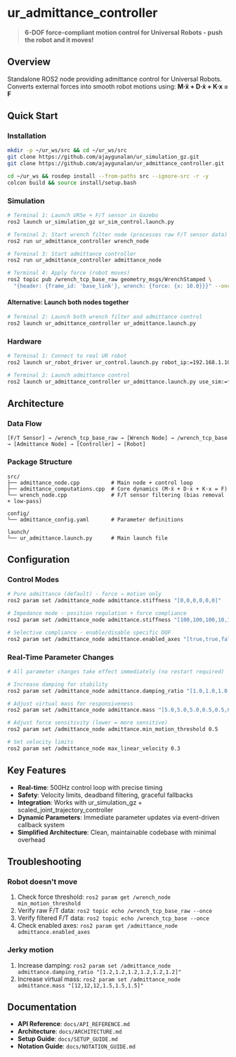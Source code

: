 # ur_admittance_controller

> **6-DOF force-compliant motion control for Universal Robots - push the robot and it moves!**

## Overview
Standalone ROS2 node providing admittance control for Universal Robots. Converts external forces into smooth robot motions using: **M·ẍ + D·ẋ + K·x = F**

## Quick Start

### Installation
```bash
mkdir -p ~/ur_ws/src && cd ~/ur_ws/src
git clone https://github.com/ajaygunalan/ur_simulation_gz.git
git clone https://github.com/ajaygunalan/ur_admittance_controller.git

cd ~/ur_ws && rosdep install --from-paths src --ignore-src -r -y
colcon build && source install/setup.bash
```

### Simulation
```bash
# Terminal 1: Launch UR5e + F/T sensor in Gazebo
ros2 launch ur_simulation_gz ur_sim_control.launch.py

# Terminal 2: Start wrench filter node (processes raw F/T sensor data)
ros2 run ur_admittance_controller wrench_node

# Terminal 3: Start admittance controller
ros2 run ur_admittance_controller admittance_node

# Terminal 4: Apply force (robot moves)
ros2 topic pub /wrench_tcp_base_raw geometry_msgs/WrenchStamped \
  "{header: {frame_id: 'base_link'}, wrench: {force: {x: 10.0}}}" --once
```

#### Alternative: Launch both nodes together
```bash
# Terminal 2: Launch both wrench filter and admittance control
ros2 launch ur_admittance_controller ur_admittance.launch.py
```

### Hardware
```bash
# Terminal 1: Connect to real UR robot
ros2 launch ur_robot_driver ur_control.launch.py robot_ip:=192.168.1.100

# Terminal 2: Launch admittance control
ros2 launch ur_admittance_controller ur_admittance.launch.py use_sim:=false
```

## Architecture

### Data Flow
```
[F/T Sensor] → /wrench_tcp_base_raw → [Wrench Node] → /wrench_tcp_base → [Admittance Node] → [Controller] → [Robot]
```

### Package Structure
```
src/
├── admittance_node.cpp          # Main node + control loop
├── admittance_computations.cpp  # Core dynamics (M·ẍ + D·ẋ + K·x = F)
└── wrench_node.cpp              # F/T sensor filtering (bias removal + low-pass)

config/
└── admittance_config.yaml       # Parameter definitions

launch/
└── ur_admittance.launch.py      # Main launch file
```

## Configuration

### Control Modes
```bash
# Pure admittance (default) - force → motion only
ros2 param set /admittance_node admittance.stiffness "[0,0,0,0,0,0]"

# Impedance mode - position regulation + force compliance  
ros2 param set /admittance_node admittance.stiffness "[100,100,100,10,10,10]"

# Selective compliance - enable/disable specific DOF
ros2 param set /admittance_node admittance.enabled_axes "[true,true,false,false,false,true]"
```

### Real-Time Parameter Changes
```bash
# All parameter changes take effect immediately (no restart required)

# Increase damping for stability
ros2 param set /admittance_node admittance.damping_ratio "[1.0,1.0,1.0,1.0,1.0,1.0]"

# Adjust virtual mass for responsiveness
ros2 param set /admittance_node admittance.mass "[5.0,5.0,5.0,0.5,0.5,0.5]"

# Adjust force sensitivity (lower = more sensitive)
ros2 param set /admittance_node admittance.min_motion_threshold 0.5

# Set velocity limits
ros2 param set /admittance_node max_linear_velocity 0.3
```

## Key Features
- **Real-time**: 500Hz control loop with precise timing
- **Safety**: Velocity limits, deadband filtering, graceful fallbacks
- **Integration**: Works with ur_simulation_gz + scaled_joint_trajectory_controller  
- **Dynamic Parameters**: Immediate parameter updates via event-driven callback system
- **Simplified Architecture**: Clean, maintainable codebase with minimal overhead

## Troubleshooting

### Robot doesn't move
1. Check force threshold: `ros2 param get /wrench_node min_motion_threshold`
2. Verify raw F/T data: `ros2 topic echo /wrench_tcp_base_raw --once`
3. Verify filtered F/T data: `ros2 topic echo /wrench_tcp_base --once`
4. Check enabled axes: `ros2 param get /admittance_node admittance.enabled_axes`

### Jerky motion
1. Increase damping: `ros2 param set /admittance_node admittance.damping_ratio "[1.2,1.2,1.2,1.2,1.2,1.2]"`
2. Increase virtual mass: `ros2 param set /admittance_node admittance.mass "[12,12,12,1.5,1.5,1.5]"`

## Documentation
- **API Reference**: `docs/API_REFERENCE.md`
- **Architecture**: `docs/ARCHITECTURE.md`  
- **Setup Guide**: `docs/SETUP_GUIDE.md`
- **Notation Guide**: `docs/NOTATION_GUIDE.md`